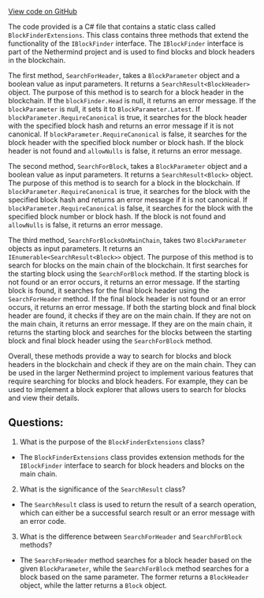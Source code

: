 [View code on GitHub](https://github.com/NethermindEth/nethermind/src/Nethermind/Nethermind.JsonRpc/Modules/BlockFinderExtensions.cs)

The code provided is a C# file that contains a static class called `BlockFinderExtensions`. This class contains three methods that extend the functionality of the `IBlockFinder` interface. The `IBlockFinder` interface is part of the Nethermind project and is used to find blocks and block headers in the blockchain.

The first method, `SearchForHeader`, takes a `BlockParameter` object and a boolean value as input parameters. It returns a `SearchResult<BlockHeader>` object. The purpose of this method is to search for a block header in the blockchain. If the `blockFinder.Head` is null, it returns an error message. If the `blockParameter` is null, it sets it to `BlockParameter.Latest`. If `blockParameter.RequireCanonical` is true, it searches for the block header with the specified block hash and returns an error message if it is not canonical. If `blockParameter.RequireCanonical` is false, it searches for the block header with the specified block number or block hash. If the block header is not found and `allowNulls` is false, it returns an error message.

The second method, `SearchForBlock`, takes a `BlockParameter` object and a boolean value as input parameters. It returns a `SearchResult<Block>` object. The purpose of this method is to search for a block in the blockchain. If `blockParameter.RequireCanonical` is true, it searches for the block with the specified block hash and returns an error message if it is not canonical. If `blockParameter.RequireCanonical` is false, it searches for the block with the specified block number or block hash. If the block is not found and `allowNulls` is false, it returns an error message.

The third method, `SearchForBlocksOnMainChain`, takes two `BlockParameter` objects as input parameters. It returns an `IEnumerable<SearchResult<Block>>` object. The purpose of this method is to search for blocks on the main chain of the blockchain. It first searches for the starting block using the `SearchForBlock` method. If the starting block is not found or an error occurs, it returns an error message. If the starting block is found, it searches for the final block header using the `SearchForHeader` method. If the final block header is not found or an error occurs, it returns an error message. If both the starting block and final block header are found, it checks if they are on the main chain. If they are not on the main chain, it returns an error message. If they are on the main chain, it returns the starting block and searches for the blocks between the starting block and final block header using the `SearchForBlock` method.

Overall, these methods provide a way to search for blocks and block headers in the blockchain and check if they are on the main chain. They can be used in the larger Nethermind project to implement various features that require searching for blocks and block headers. For example, they can be used to implement a block explorer that allows users to search for blocks and view their details.
## Questions: 
 1. What is the purpose of the `BlockFinderExtensions` class?
- The `BlockFinderExtensions` class provides extension methods for the `IBlockFinder` interface to search for block headers and blocks on the main chain.

2. What is the significance of the `SearchResult` class?
- The `SearchResult` class is used to return the result of a search operation, which can either be a successful search result or an error message with an error code.

3. What is the difference between `SearchForHeader` and `SearchForBlock` methods?
- The `SearchForHeader` method searches for a block header based on the given `BlockParameter`, while the `SearchForBlock` method searches for a block based on the same parameter. The former returns a `BlockHeader` object, while the latter returns a `Block` object.